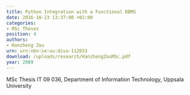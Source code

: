 ```yaml
---
title: Python Integration with a Functional DBMS
date: 2016-10-23 13:37:00 +02:00
categories:
- MSc Theses
position: 4
authors:
- Hanzheng Zou
urn: urn:nbn:se:uu:diva-112033
download: /uploads/research/HanzhengZouMSc.pdf
year: 2009
---
```


MSc Thesis IT 09 036, Department of Information Technology, Uppsala University
